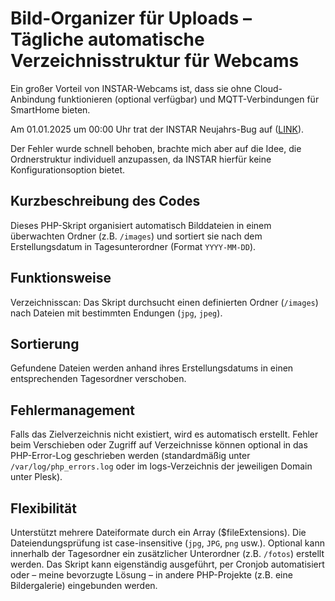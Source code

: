 # Bild-Organizer für Uploads – Tägliche automatische Verzeichnisstruktur für Webcams

Ein großer Vorteil von INSTAR-Webcams ist, dass sie ohne Cloud-Anbindung funktionieren (optional verfügbar) und MQTT-Verbindungen für SmartHome bieten.

Am 01.01.2025 um 00:00 Uhr trat der INSTAR Neujahrs-Bug auf ([LINK](https://forum.instar.com/t/in-9008-full-hd-erstellt-seit-dem-01-01-2025-keine-ordner-mehr-auf-dem-ftp-server-beim-speichern-von-bildern/30504/1)).

Der Fehler wurde schnell behoben, brachte mich aber auf die Idee, die Ordnerstruktur individuell anzupassen, da INSTAR hierfür keine Konfigurationsoption bietet.

## Kurzbeschreibung des Codes
Dieses PHP-Skript organisiert automatisch Bilddateien in einem überwachten Ordner (z.B. `/images`) und sortiert sie nach dem Erstellungsdatum in Tagesunterordner (Format `YYYY-MM-DD`).

## Funktionsweise
Verzeichnisscan: Das Skript durchsucht einen definierten Ordner (`/images`) nach Dateien mit bestimmten Endungen (`jpg`, `jpeg`).

## Sortierung
Gefundene Dateien werden anhand ihres Erstellungsdatums in einen entsprechenden Tagesordner verschoben.

## Fehlermanagement
Falls das Zielverzeichnis nicht existiert, wird es automatisch erstellt. Fehler beim Verschieben oder Zugriff auf Verzeichnisse können optional in das PHP-Error-Log geschrieben werden (standardmäßig unter `/var/log/php_errors.log` oder im logs-Verzeichnis der jeweiligen Domain unter Plesk).

## Flexibilität
Unterstützt mehrere Dateiformate durch ein Array ($fileExtensions).
Die Dateiendungsprüfung ist case-insensitive (`jpg`, `JPG`, `png` usw.).
Optional kann innerhalb der Tagesordner ein zusätzlicher Unterordner (z.B. `/fotos`) erstellt werden.
Das Skript kann eigenständig ausgeführt, per Cronjob automatisiert oder – meine bevorzugte Lösung – in andere PHP-Projekte (z.B. eine Bildergalerie) eingebunden werden.
